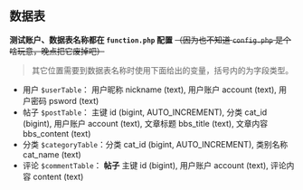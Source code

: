 ## 数据表

**测试账户、数据表名称都在 `function.php` 配置** ~~（因为也不知道 `config.php` 是个啥玩意，晚点把它废掉吧）~~ 

> 其它位置需要到数据表名称时使用下面给出的变量，括号内的为字段类型。

* 用户 `$userTable`： 用户昵称 nickname (text), 用户账户 account (text), 用户密码 psword (text)
* 帖子 `$postTable`： 主键 id (bigint, AUTO_INCREMENT), 分类 cat_id (bigint), 用户账户 account (text), 文章标题 bbs_title (text), 文章内容 bbs_content (text)
* 分类 `$categoryTable`：分类 cat_id (bigint, AUTO_INCREMENT), 类别名称 cat_name (text)
* 评论 `$commentTable`： **帖子** 主键 id (bigint), 用户账户 account (text), 评论内容 content (text)